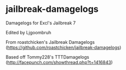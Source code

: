 jailbreak-damagelogs
=============

Damagelogs for Excl's Jailbreak 7

Edited by Ljgoombruh

From roastchicken's Jailbreak Damagelogs (https://github.com/roastchicken/jailbreak-damagelogs)

Based off Tommy228's TTTDamagelogs (http://facepunch.com/showthread.php?t=1416843)
